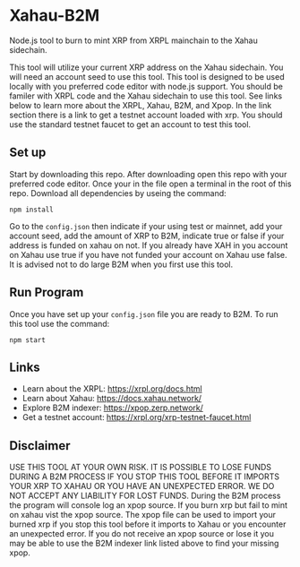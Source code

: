 # Xahau-B2M

Node.js tool to burn to mint XRP from XRPL mainchain to the Xahau sidechain. 

This tool will utilize your current XRP address on the Xahau sidechain. You will need an account seed to use this tool. This tool is designed to be used locally with you preferred code editor with node.js support. You should be familer with XRPL code and the Xahau sidechain to use this tool. See links below to learn more about the XRPL, Xahau, B2M, and Xpop. In the link section there is a link to get a testnet account loaded with xrp. You should use the standard testnet faucet to get an account to test this tool.

## Set up

Start by downloading this repo. After downloading open this repo with your preferred code editor.
Once your in the file open a terminal in the root of this repo. Download all dependencies by useing the command:
```
npm install
```
Go to the `config.json` then indicate if your using test or mainnet, add your account seed, add the amount of XRP to B2M, indicate true or false if your address is funded on xahau on not. If you already have XAH in you account on Xahau use true if you have not funded your account on Xahau use false. It is advised not to do large B2M when you first use this tool.

## Run Program
Once you have set up your `config.json` file you are ready to B2M. To run this tool use the command:
```
npm start
```

## Links
- Learn about the XRPL: https://xrpl.org/docs.html
- Learn about Xahau: https://docs.xahau.network/
- Explore B2M indexer: https://xpop.zerp.network/
- Get a testnet account: https://xrpl.org/xrp-testnet-faucet.html



## Disclaimer
USE THIS TOOL AT YOUR OWN RISK. IT IS POSSIBLE TO LOSE FUNDS DURING A B2M PROCESS IF YOU STOP THIS TOOL BEFORE IT IMPORTS YOUR XRP TO XAHAU OR YOU HAVE AN UNEXPECTED ERROR. WE DO NOT ACCEPT ANY LIABILITY FOR LOST FUNDS. During the B2M process the program will console log an xpop source. If you burn xrp but fail to mint on xahau vist the xpop source. The xpop file can be used to import your burned xrp if you stop this tool before it imports to Xahau or you encounter an unexpected error. If you do not receive an xpop source or lose it you may be able to use the B2M indexer link listed above to find your missing xpop.
